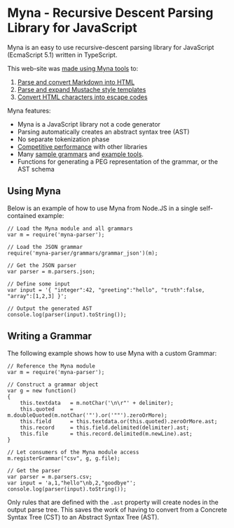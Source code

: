 # Myna - Recursive Descent Parsing Library for JavaScript

Myna is an easy to use recursive-descent parsing library for JavaScript (EcmaScript 5.1) written in TypeScript. 

This web-site was [made using Myna tools](https://github.com/cdiggins/myna-parser/blob/master/tools/myna_build_site.js) to:

1. [Parse and convert Markdown into HTML](https://github.com/cdiggins/myna-parser/blob/master/tools/myna_markdown_to_html.js)
1. [Parse and expand Mustache style templates](https://github.com/cdiggins/myna-parser/blob/master/tools/myna_mustache_expander.js)
1. [Convert HTML characters into escape codes](https://github.com/cdiggins/myna-parser/blob/master/tools/myna_escape_html_chars.js)

Myna features: 

* Myna is a JavaScript library not a code generator
* Parsing automatically creates an abstract syntax tree (AST) 
* No separate tokenization phase
* [Competitive performance](https://sap.github.io/chevrotain/performance/) with other libraries 
* Many [sample grammars](https://github.com/cdiggins/myna-parser/tree/master/grammars) and [example tools](https://github.com/cdiggins/myna-parser/tree/master/tools).
* Functions for generating a PEG representation of the grammar, or the AST schema 

## Using Myna 

Below is an example of how to use Myna from Node.JS in a single self-contained example: 

```
// Load the Myna module and all grammars
var m = require('myna-parser');

// Load the JSON grammar
require('myna-parser/grammars/grammar_json')(m);

// Get the JSON parser 
var parser = m.parsers.json; 

// Define some input 
var input = '{ "integer":42, "greeting":"hello", "truth":false, "array":[1,2,3] }';

// Output the generated AST 
console.log(parser(input).toString());
```

## Writing a Grammar 

The following example shows how to use Myna with a custom Grammar:

```
// Reference the Myna module
var m = require('myna-parser');

// Construct a grammar object 
var g = new function() 
{
    this.textdata   = m.notChar('\n\r"' + delimiter);    
    this.quoted     = m.doubleQuoted(m.notChar('"').or('""').zeroOrMore);
    this.field      = this.textdata.or(this.quoted).zeroOrMore.ast;
    this.record     = this.field.delimited(delimiter).ast;
    this.file       = this.record.delimited(m.newLine).ast;   
}

// Let consumers of the Myna module access 
m.registerGrammar("csv", g, g.file);

// Get the parser 
var parser = m.parsers.csv; 
var input = 'a,1,"hello"\nb,2,"goodbye"';
console.log(parser(input).toString());
```

Only rules that are defined with the `.ast` property will create nodes in the output parse tree. This saves the work of having to convert from a Concrete Syntax Tree (CST) to an  Abstract Syntax Tree (AST).
